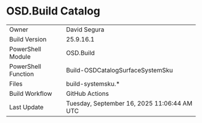 ﻿# OSD.Build Catalog

| | |
|-|-|
| Owner | David Segura |
| Build Version | 25.9.16.1 |
| PowerShell Module | OSD.Build |
| PowerShell Function | Build-OSDCatalogSurfaceSystemSku |
| Files | build-systemsku.* |
| Build Workflow | GitHub Actions |
| Last Update | Tuesday, September 16, 2025 11:06:44 AM UTC |
